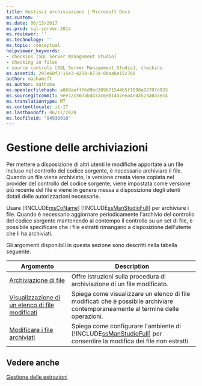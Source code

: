 ```yaml
---
title: Gestisci archiviazioni | Microsoft Docs
ms.custom: ''
ms.date: 06/13/2017
ms.prod: sql-server-2014
ms.reviewer: ''
ms.technology: ''
ms.topic: conceptual
helpviewer_keywords:
- checkins [SQL Server Management Studio]
- checking in files
- source controls [SQL Server Management Studio], checkins
ms.assetid: 293e60f3-15e3-4258-b73a-8baabe15c760
author: mashamsft
ms.author: mathoma
ms.openlocfilehash: a868aafff6d9bd389671544b5f1898e82707d933
ms.sourcegitcommit: 9ee72c507ab447ac69014a7eea4e43523a0a3ec4
ms.translationtype: MT
ms.contentlocale: it-IT
ms.lasthandoff: 06/17/2020
ms.locfileid: "84930918"
---
```

# <a name="manage-checkins"></a>Gestione delle archiviazioni
  Per mettere a disposizione di altri utenti le modifiche apportate a un file incluso nel controllo del codice sorgente, è necessario archiviare il file. Quando un file viene archiviato, la versione creata viene copiata nel provider del controllo del codice sorgente, viene impostata come versione più recente del file e viene in genere messa a disposizione degli utenti dotati delle autorizzazioni necessarie.  
  
 Usare [!INCLUDE[msCoName](../includes/msconame-md.md)] [!INCLUDE[ssManStudioFull](../includes/ssmanstudiofull-md.md)] per archiviare i file. Quando è necessario aggiornare periodicamente l'archivio del controllo del codice sorgente mantenendo al contempo il controllo su un set di file, è possibile specificare che i file estratti rimangano a disposizione dell'utente che li ha archiviati.  
  
 Gli argomenti disponibili in questa sezione sono descritti nella tabella seguente.  
  
|Argomento|Description|  
|-----------|-----------------|  
|[Archiviazione di file](../../2014/database-engine/check-in-files.md)|Offre istruzioni sulla procedura di archiviazione di un file modificato.|  
|[Visualizzazione di un elenco di file modificati](../../2014/database-engine/view-a-list-of-modified-files.md)|Spiega come visualizzare un elenco di file modificati che è possibile archiviare contemporaneamente al termine delle operazioni.|  
|[Modificare i file archiviati](../../2014/database-engine/edit-checked-in-files.md)|Spiega come configurare l'ambiente di [!INCLUDE[ssManStudioFull](../includes/ssmanstudiofull-md.md)] per consentire la modifica dei file non estratti.|  
  
## <a name="see-also"></a>Vedere anche  
 [Gestione delle estrazioni](../../2014/database-engine/manage-checkouts.md)  
  
  
